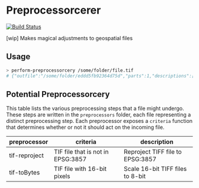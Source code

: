 # Preprocessorcerer

[![Build Status](https://travis-ci.org/mapbox/preprocessorcerer.svg?branch=master)](https://travis-ci.org/mapbox/preprocessorcerer)

[wip] Makes magical adjustments to geospatial files

## Usage

```sh
> perform-preprocessorcery /some/folder/file.tif
# {"outfile":"/some/folder/eddd5fb92364d75d","parts":1,"descriptions":["Reproject TIFF file to EPSG:3857"]}
```

## Potential Preprocessorcery

This table lists the various preprocessing steps that a file might undergo. These steps are written in the `preprocessors` folder, each file representing a distinct preprocessing step. Each preprocessor exposes a `criteria` function that determines whether or not it should act on the incoming file.

preprocessor | criteria | description
--- | --- | ---
tif-reproject | TIF file that is not in EPSG:3857 | Reproject TIFF file to EPSG:3857
tif-toBytes | TIF file with 16-bit pixels | Scale 16-bit TIFF files to 8-bit

